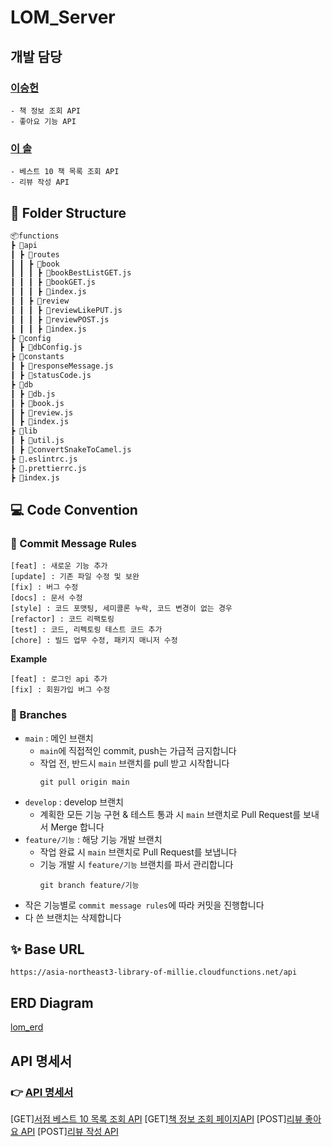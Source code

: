 # LOM_Server

## 개발 담당

### [이승헌](https://github.com/lsh328328)

```
- 책 정보 조회 API
- 좋아요 기능 API
```

### [이 솔](https://github.com/soleu)

```
- 베스트 10 책 목록 조회 API
- 리뷰 작성 API
```

## 📂 Folder Structure

```markdown
📦functions
┣ 📂api
┃ ┣ 📂routes
┃ ┃ ┣ 📂book
┃ ┃ ┃ ┣ 📜bookBestListGET.js
┃ ┃ ┃ ┣ 📜bookGET.js
┃ ┃ ┃ ┣ 📜index.js
┃ ┃ ┣ 📂review
┃ ┃ ┃ ┣ 📜reviewLikePUT.js
┃ ┃ ┃ ┣ 📜reviewPOST.js
┃ ┃ ┃ ┣ 📜index.js
┣ 📂config
┃ ┣ 📜dbConfig.js
┣ 📂constants
┃ ┣ 📜responseMessage.js
┃ ┣ 📜statusCode.js
┣ 📂db
┃ ┣ 📜db.js
┃ ┣ 📜book.js
┃ ┣ 📜review.js
┃ ┣ 📜index.js
┣ 📂lib
┃ ┣ 📜util.js
┃ ┣ 📜convertSnakeToCamel.js
┣ 📜.eslintrc.js
┣ 📜.prettierrc.js
┣ 📜index.js
```

## 💻 Code Convention

### 💬 Commit Message Rules

```
[feat] : 새로운 기능 추가
[update] : 기존 파일 수정 및 보완
[fix] : 버그 수정
[docs] : 문서 수정
[style] : 코드 포맷팅, 세미콜론 누락, 코드 변경이 없는 경우
[refactor] : 코드 리팩토링
[test] : 코드, 리펙토링 테스트 코드 추가
[chore] : 빌드 업무 수정, 패키지 매니저 수정
```

**Example**

```
[feat] : 로그인 api 추가
[fix] : 회원가입 버그 수정
```

### 🔅 Branches

- `main` : 메인 브랜치
  - `main`에 직접적인 commit, push는 가급적 금지합니다
  - 작업 전, 반드시 `main` 브랜치를 pull 받고 시작합니다
    ```
    git pull origin main
    ```
- `develop` : develop 브랜치
  - 계획한 모든 기능 구현 & 테스트 통과 시 `main` 브랜치로 Pull Request를 보내서 Merge 합니다
- `feature/기능` : 해당 기능 개발 브랜치
  - 작업 완료 시 `main` 브랜치로 Pull Request를 보냅니다
  - 기능 개발 시 `feature/기능` 브랜치를 파서 관리합니다
    ```
    git branch feature/기능
    ```
- 작은 기능별로 `commit message rules`에 따라 커밋을 진행합니다
- 다 쓴 브랜치는 삭제합니다

## ✨ Base URL

```
https://asia-northeast3-library-of-millie.cloudfunctions.net/api
```

## ERD Diagram

[lom_erd](https://www.notion.so/storypanda/ac547dbb26ee4594af45113e8a71857e#bdd59525a65448febeebdd11e8df3482)

## API 명세서

### 👉 [API 명세서](https://www.notion.so/storypanda/API-f5f02190ea824009b2394a273874b7a1)
[GET][서점 베스트 10 목록 조회 API](https://www.notion.so/storypanda/10-7f9188fa83b543eb85f72afca1e5a741)
[GET][책 정보 조회 페이지API](https://www.notion.so/storypanda/e0b5ba5225ba47479153b69c0d98d5b8)
[POST][리뷰 좋아요 API](https://www.notion.so/storypanda/954061348ee54de6bf3c17649f1900f9)
[POST][리뷰 작성 API](https://www.notion.so/storypanda/14107f0c9e054118a125a6bfadb13240)
